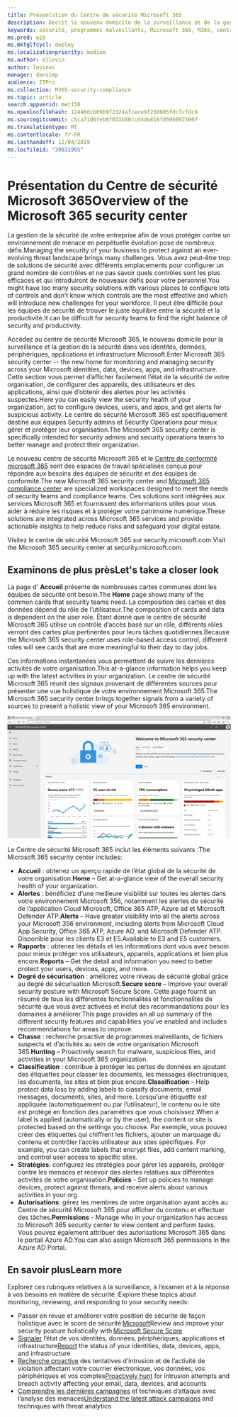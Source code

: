 ```yaml
---
title: Présentation du Centre de sécurité Microsoft 365
description: Décrit le nouveau domicile de la surveillance et de la gestion de la sécurité dans vos identités, données, périphériques et applications Microsoft.
keywords: sécurité, programmes malveillants, Microsoft 365, M365, centre de sécurité, moniteur, rapport, identités, données, périphériques, applications
ms.prod: w10
ms.mktglfcycl: deploy
ms.localizationpriority: medium
ms.author: ellevin
author: levinec
manager: dansimp
audience: ITPro
ms.collection: M365-security-compliance
ms.topic: article
search.appverid: met150
ms.openlocfilehash: 12446dcb69b9f2324afcece9f230605fdcfcfdc8
ms.sourcegitcommit: c5ca71d6feb0f033b50ccd4de816fd59b0925007
ms.translationtype: MT
ms.contentlocale: fr-FR
ms.lasthandoff: 12/04/2019
ms.locfileid: "39831995"
---
```

# <a name="overview-of-the-microsoft-365-security-center"></a><span data-ttu-id="9a887-104">Présentation du Centre de sécurité Microsoft 365</span><span class="sxs-lookup"><span data-stu-id="9a887-104">Overview of the Microsoft 365 security center</span></span>

<span data-ttu-id="9a887-105">La gestion de la sécurité de votre entreprise afin de vous protéger contre un environnement de menace en perpétuelle évolution pose de nombreux défis.</span><span class="sxs-lookup"><span data-stu-id="9a887-105">Managing the security of your business to protect against an ever-evolving threat landscape brings many challenges.</span></span> <span data-ttu-id="9a887-106">Vous avez peut-être trop de solutions de sécurité avec différents emplacements pour configurer un grand nombre de contrôles et ne pas savoir quels contrôles sont les plus efficaces et qui introduiront de nouveaux défis pour votre personnel.</span><span class="sxs-lookup"><span data-stu-id="9a887-106">You might have too many security solutions with various places to configure lots of controls and don’t know which controls are the most effective and which will introduce new challenges for your workforce.</span></span> <span data-ttu-id="9a887-107">Il peut être difficile pour les équipes de sécurité de trouver le juste équilibre entre la sécurité et la productivité.</span><span class="sxs-lookup"><span data-stu-id="9a887-107">It can be difficult for security teams to find the right balance of security and productivity.</span></span>

<span data-ttu-id="9a887-108">Accédez au centre de sécurité Microsoft 365, le nouveau domicile pour la surveillance et la gestion de la sécurité dans vos identités, données, périphériques, applications et infrastructure Microsoft.</span><span class="sxs-lookup"><span data-stu-id="9a887-108">Enter Microsoft 365 security center -- the new home for monitoring and managing security across your Microsoft identities, data, devices, apps, and infrastructure.</span></span> <span data-ttu-id="9a887-109">Cette section vous permet d’afficher facilement l’état de la sécurité de votre organisation, de configurer des appareils, des utilisateurs et des applications, ainsi que d’obtenir des alertes pour les activités suspectes.</span><span class="sxs-lookup"><span data-stu-id="9a887-109">Here you can easily view the security health of your organization, act to configure devices, users, and apps, and get alerts for suspicious activity.</span></span> <span data-ttu-id="9a887-110">Le centre de sécurité Microsoft 365 est spécifiquement destiné aux équipes Security admins et Security Operations pour mieux gérer et protéger leur organisation.</span><span class="sxs-lookup"><span data-stu-id="9a887-110">The Microsoft 365 security center is specifically intended for security admins and security operations teams to better manage and protect their organization.</span></span>

<span data-ttu-id="9a887-111">Le nouveau centre de sécurité Microsoft 365 et le [Centre de conformité microsoft 365](https://docs.microsoft.com/microsoft-365/compliance/microsoft-365-compliance-center) sont des espaces de travail spécialisés conçus pour répondre aux besoins des équipes de sécurité et des équipes de conformité.</span><span class="sxs-lookup"><span data-stu-id="9a887-111">The new Microsoft 365 security center and [Microsoft 365 compliance center](https://docs.microsoft.com/microsoft-365/compliance/microsoft-365-compliance-center) are specialized workspaces designed to meet the needs of security teams and compliance teams.</span></span> <span data-ttu-id="9a887-112">Ces solutions sont intégrées aux services Microsoft 365 et fournissent des informations utiles pour vous aider à réduire les risques et à protéger votre patrimoine numérique.</span><span class="sxs-lookup"><span data-stu-id="9a887-112">These solutions are integrated across Microsoft 365 services and provide actionable insights to help reduce risks and safeguard your digital estate.</span></span>

<span data-ttu-id="9a887-113">Visitez le centre de sécurité Microsoft 365 sur security.microsoft.com.</span><span class="sxs-lookup"><span data-stu-id="9a887-113">Visit the Microsoft 365 security center at security.microsoft.com.</span></span>  

## <a name="lets-take-a-closer-look"></a><span data-ttu-id="9a887-114">Examinons de plus près</span><span class="sxs-lookup"><span data-stu-id="9a887-114">Let's take a closer look</span></span>

<span data-ttu-id="9a887-115">La page d' **Accueil** présente de nombreuses cartes communes dont les équipes de sécurité ont besoin.</span><span class="sxs-lookup"><span data-stu-id="9a887-115">The **Home** page shows many of the common cards that security teams need.</span></span> <span data-ttu-id="9a887-116">La composition des cartes et des données dépend du rôle de l’utilisateur.</span><span class="sxs-lookup"><span data-stu-id="9a887-116">The composition of cards and data is dependent on the user role.</span></span> <span data-ttu-id="9a887-117">Étant donné que le centre de sécurité Microsoft 365 utilise un contrôle d’accès basé sur un rôle, différents rôles verront des cartes plus pertinentes pour leurs tâches quotidiennes.</span><span class="sxs-lookup"><span data-stu-id="9a887-117">Because the Microsoft 365 security center uses role-based access control, different roles will see cards that are more meaningful to their day to day jobs.</span></span>  

<span data-ttu-id="9a887-118">Ces informations instantanées vous permettent de suivre les dernières activités de votre organisation.</span><span class="sxs-lookup"><span data-stu-id="9a887-118">This at-a-glance information helps you keep up with the latest activities in your organization.</span></span> <span data-ttu-id="9a887-119">Le centre de sécurité Microsoft 365 réunit des signaux provenant de différentes sources pour présenter une vue holistique de votre environnement Microsoft 365.</span><span class="sxs-lookup"><span data-stu-id="9a887-119">The Microsoft 365 security center brings together signals from a variety of sources to present a holistic view of your Microsoft 365 environment.</span></span>

![Page d’accueil sécurité Microsoft 365](../media/security-docs/home.jpg)

<span data-ttu-id="9a887-121">Le Centre de sécurité Microsoft 365 inclut les éléments suivants :</span><span class="sxs-lookup"><span data-stu-id="9a887-121">The Microsoft 365 security center includes:</span></span>

* <span data-ttu-id="9a887-122">**Accueil** : obtenez un aperçu rapide de l’état global de la sécurité de votre organisation.</span><span class="sxs-lookup"><span data-stu-id="9a887-122">**Home** – Get at-a-glance view of the overall security health of your organization.</span></span>
* <span data-ttu-id="9a887-123">**Alertes** : bénéficiez d’une meilleure visibilité sur toutes les alertes dans votre environnement Microsoft 356, notamment les alertes de sécurité de l’application Cloud Microsoft, Office 365 ATP, Azure ad et Microsoft Defender ATP.</span><span class="sxs-lookup"><span data-stu-id="9a887-123">**Alerts** – Have greater visibility into all the alerts across your Microsoft 356 environment, including alerts from Microsoft Cloud App Security, Office 365 ATP, Azure AD, and Microsoft Defender ATP.</span></span> <span data-ttu-id="9a887-124">Disponible pour les clients E3 et E5.</span><span class="sxs-lookup"><span data-stu-id="9a887-124">Available to E3 and E5 customers.</span></span>  
* <span data-ttu-id="9a887-125">**Rapports** : obtenez les détails et les informations dont vous avez besoin pour mieux protéger vos utilisateurs, appareils, applications et bien plus encore.</span><span class="sxs-lookup"><span data-stu-id="9a887-125">**Reports** – Get the detail and information you need to better protect your users, devices, apps, and more.</span></span>
* <span data-ttu-id="9a887-126">**Degré de sécurisation** : améliorez votre niveau de sécurité global grâce au degré de sécurisation Microsoft.</span><span class="sxs-lookup"><span data-stu-id="9a887-126">**Secure score** – Improve your overall security posture with Microsoft Secure Score.</span></span> <span data-ttu-id="9a887-127">Cette page fournit un résumé de tous les différentes fonctionnalités et fonctionnalités de sécurité que vous avez activées et inclut des recommandations pour les domaines à améliorer.</span><span class="sxs-lookup"><span data-stu-id="9a887-127">This page provides an all up summary of the different security features and capabilities you’ve enabled and includes recommendations for areas to improve.</span></span>
* <span data-ttu-id="9a887-128">**Chasse** : recherche proactive de programmes malveillants, de fichiers suspects et d’activités au sein de votre organisation Microsoft 365.</span><span class="sxs-lookup"><span data-stu-id="9a887-128">**Hunting** – Proactively search for malware, suspicious files, and activities in your Microsoft 365 organization.</span></span>
* <span data-ttu-id="9a887-129">**Classification** : contribue à protéger les pertes de données en ajoutant des étiquettes pour classer les documents, les messages électroniques, les documents, les sites et bien plus encore.</span><span class="sxs-lookup"><span data-stu-id="9a887-129">**Classification** – Help protect data loss by adding labels to classify documents, email messages, documents, sites, and more.</span></span> <span data-ttu-id="9a887-130">Lorsqu’une étiquette est appliquée (automatiquement ou par l’utilisateur), le contenu ou le site est protégé en fonction des paramètres que vous choisissez.</span><span class="sxs-lookup"><span data-stu-id="9a887-130">When a label is applied (automatically or by the user), the content or site is protected based on the settings you choose.</span></span> <span data-ttu-id="9a887-131">Par exemple, vous pouvez créer des étiquettes qui chiffrent les fichiers, ajouter un marquage du contenu et contrôler l’accès utilisateur aux sites spécifiques. </span><span class="sxs-lookup"><span data-stu-id="9a887-131">For example, you can create labels that encrypt files, add content marking, and control user access to specific sites.</span></span>
* <span data-ttu-id="9a887-132">**Stratégies**: configurez les stratégies pour gérer les appareils, protéger contre les menaces et recevoir des alertes relatives aux différentes activités de votre organisation.</span><span class="sxs-lookup"><span data-stu-id="9a887-132">**Policies** - Set up policies to manage devices, protect against threats, and receive alerts about various activities in your org.</span></span>
* <span data-ttu-id="9a887-133">**Autorisations**: gérez les membres de votre organisation ayant accès au Centre de sécurité Microsoft 365 pour afficher du contenu et effectuer des tâches.</span><span class="sxs-lookup"><span data-stu-id="9a887-133">**Permissions** - Manage who in your organization has access to Microsoft 365 security center to view content and perform tasks.</span></span> <span data-ttu-id="9a887-134">Vous pouvez également attribuer des autorisations Microsoft 365 dans le portail Azure AD.</span><span class="sxs-lookup"><span data-stu-id="9a887-134">You can also assign Microsoft 365 permissions in the Azure AD Portal.</span></span>

## <a name="learn-more"></a><span data-ttu-id="9a887-135">En savoir plus</span><span class="sxs-lookup"><span data-stu-id="9a887-135">Learn more</span></span>

<span data-ttu-id="9a887-136">Explorez ces rubriques relatives à la surveillance, à l’examen et à la réponse à vos besoins en matière de sécurité :</span><span class="sxs-lookup"><span data-stu-id="9a887-136">Explore these topics about monitoring, reviewing, and responding to your security needs:</span></span>

* <span data-ttu-id="9a887-137">Passer en revue et améliorer votre position de sécurité de façon holistique avec le score de sécurité [Microsoft](microsoft-secure-score.md)</span><span class="sxs-lookup"><span data-stu-id="9a887-137">Review and improve your security posture holistically with [Microsoft Secure Score](microsoft-secure-score.md)</span></span>
* <span data-ttu-id="9a887-138">[Signaler](monitoring-and-reporting.md) l’état de vos identités, données, périphériques, applications et infrastructure</span><span class="sxs-lookup"><span data-stu-id="9a887-138">[Report](monitoring-and-reporting.md) the status of your identities, data, devices, apps, and infrastructure</span></span>
* <span data-ttu-id="9a887-139">[Recherche proactive](hunting.md) des tentatives d’intrusion et de l’activité de violation affectant votre courrier électronique, vos données, vos périphériques et vos comptes</span><span class="sxs-lookup"><span data-stu-id="9a887-139">[Proactively hunt](hunting.md) for intrusion attempts and breach activity affecting your email, data, devices, and accounts</span></span>
* <span data-ttu-id="9a887-140">[Comprendre les dernières campagnes](latest-attack-campaigns.md) et techniques d’attaque avec l’analyse des menaces</span><span class="sxs-lookup"><span data-stu-id="9a887-140">[Understand the latest attack campaigns](latest-attack-campaigns.md) and techniques with threat analytics</span></span>
